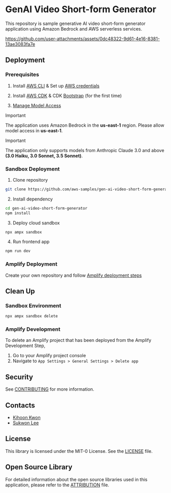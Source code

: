# GenAI Video Short-form Generator

This repository is sample generative AI video short-form generator application using Amazon Bedrock and AWS serverless services.

https://github.com/user-attachments/assets/0dc48322-9d61-4e16-8381-13ae3083fa7e

## Deployment

### Prerequisites

1. Install [AWS CLI](https://docs.aws.amazon.com/cli/latest/userguide/getting-started-install.html) & Set up [AWS credentials](https://docs.aws.amazon.com/cli/latest/userguide/cli-configure-files.html)

2. Install [AWS CDK](https://docs.aws.amazon.com/cdk/v2/guide/getting_started.html#getting_started_install) & CDK [Bootstrap](https://docs.aws.amazon.com/cdk/v2/guide/bootstrapping-env.html#bootstrapping-howto) (for the first time)

3. [Manage Model Access](https://docs.aws.amazon.com/bedrock/latest/userguide/model-access.html)

> [!IMPORTANT]
> The application uses Amazon Bedrock in the **us-east-1** region. Please allow model access in **us-east-1**.

> [!IMPORTANT]
> The application only supports models from Anthropic Claude 3.0 and above **(3.0 Haiku, 3.0 Sonnet, 3.5 Sonnet)**.

### Sandbox Deployment

1. Clone repository

```sh
git clone https://github.com/aws-samples/gen-ai-video-short-form-generator.git
```

2. Install dependency

```sh
cd gen-ai-video-short-form-generator
npm install
```

3. Deploy cloud sandbox

```sh
npx ampx sandbox
```

4. Run frontend app

```sh
npm run dev
```

### Amplify Deployment

Create your own repository and follow [Amplify deployment steps](https://docs.amplify.aws/react/start/quickstart/#2-deploy-the-starter-app)

## Clean Up

### Sandbox Environment

```sh
npx ampx sandbox delete
```

### Amplify Development

To delete an Amplify project that has been deployed from the Amplify Development Step, 

1. Go to your Amplify project console
2. Navigate to `App Settings > General Settings > Delete app`

## Security

See [CONTRIBUTING](CONTRIBUTING.md#security-issue-notifications) for more information.

## Contacts

- [Kihoon Kwon](https://github.com/kyoonkwon)
- [Sukwon Lee](https://github.com/ltrain81)


## License

This library is licensed under the MIT-0 License. See the [LICENSE](LICENSE) file.

## Open Source Library

For detailed information about the open source libraries used in this application, please refer to the [ATTRIBUTION](ATTRIBUTION.md) file.
